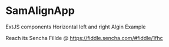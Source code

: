 # SamAlignApp
ExtJS components Horizontal left and right Algin Example

Reach its Sencha Fillde @ https://fiddle.sencha.com/#fiddle/1fhc
